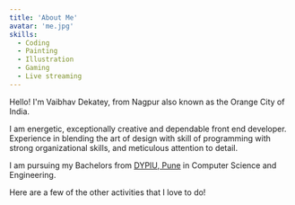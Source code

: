 ```yaml
---
title: 'About Me'
avatar: 'me.jpg'
skills:
  - Coding
  - Painting
  - Illustration
  - Gaming
  - Live streaming
---
```


Hello! I'm Vaibhav Dekatey, from Nagpur also known as the Orange City of India.

I am energetic, exceptionally creative and dependable front end developer. Experience in blending the art of design with skill of programming with strong organizational skills, and meticulous attention to detail.

I am pursuing my Bachelors from [DYPIU, Pune](https://www.dypiu.ac.in/) in Computer Science and Engineering.


Here are a few of the other activities that I love to do!
